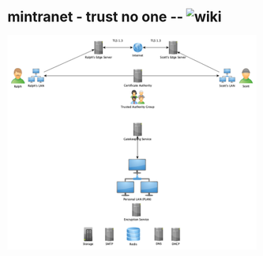 # __mintranet - trust no one__ -- ![wiki](https://github.com/sailboat-anon/mintranet/wiki)

![graph](https://github.com/sailboat-anon/mintranet/blob/master/img/highest%20level.png)
